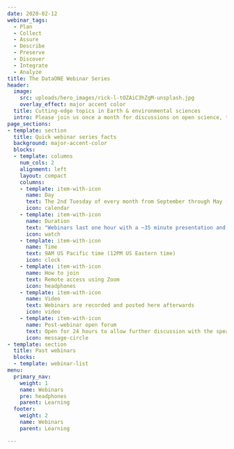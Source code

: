 ```yaml
---
date: 2020-02-12
webinar_tags:
  - Plan
  - Collect
  - Assure
  - Describe
  - Preserve
  - Discover
  - Integrate
  - Analyze
title: The DataONE Webinar Series
header:
  image:
    src: uploads/hero_images/rick-l-tOZAiC3hZgM-unsplash.jpg
    overlay_effect: major accent color
  title: Cutting-edge topics in Earth & environmental sciences
  intro: Please join us once a month for discussions on open science, the role of the data lifecycle, and achieving innovative science through shared data and ground-breaking tools.
page_sections:
- template: section
  title: Quick webinar series facts
  background: major-accent-color
  blocks:
  - template: columns
    num_cols: 2
    alignment: left
    layout: compact
    columns:
    - template: item-with-icon
      name: Day
      text: The 2nd Tuesday of every month from September through May (with a pause during summer months)
      icon: calendar
    - template: item-with-icon
      name: Duration
      text: "Webinars last one hour with a ~35 minute presentation and 25 minutes for discussion"
      icon: watch
    - template: item-with-icon
      name: Time
      text: 9AM US Pacific time (12PM US Eastern time)
      icon: clock
    - template: item-with-icon
      name: How to join
      text: Remote access using Zoom
      icon: headphones
    - template: item-with-icon
      name: Video
      text: Webinars are recorded and posted here afterwards
      icon: video
    - template: item-with-icon
      name: Post-webinar open forum
      text: Open for 24 hours to allow further discussion with the speaker
      icon: message-circle
- template: section
  title: Past webinars
  blocks:
  - template: webinar-list
menu:
  primary_nav:
    weight: 1
    name: Webinars
    pre: headphones
    parent: Learning
  footer:
    weight: 2
    name: Webinars
    parent: Learning

---
```

